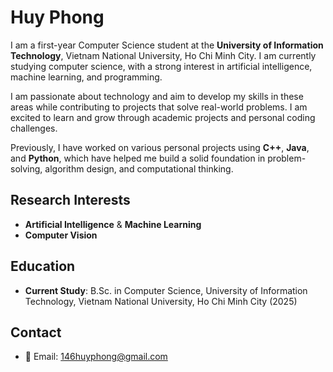 # Huy Phong

I am a first-year Computer Science student at the **University of Information Technology**, Vietnam National University, Ho Chi Minh City. I am currently studying computer science, with a strong interest in artificial intelligence, machine learning, and programming.

I am passionate about technology and aim to develop my skills in these areas while contributing to projects that solve real-world problems. I am excited to learn and grow through academic projects and personal coding challenges.

Previously, I have worked on various personal projects using **C++**, **Java**, and **Python**, which have helped me build a solid foundation in problem-solving, algorithm design, and computational thinking.

## Research Interests
- **Artificial Intelligence** & **Machine Learning**
- **Computer Vision**

## Education
- **Current Study**: B.Sc. in Computer Science, University of Information Technology, Vietnam National University, Ho Chi Minh City (2025)

## Contact
- 📧 Email: 146huyphong@gmail.com

